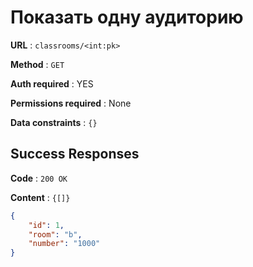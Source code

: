 # Показать одну аудиторию

**URL** : `classrooms/<int:pk>`

**Method** : `GET`

**Auth required** : YES

**Permissions required** : None

**Data constraints** : `{}`

## Success Responses

**Code** : `200 OK`

**Content** : `{[]}`

```json
{
    "id": 1,
    "room": "b",
    "number": "1000"
}
```